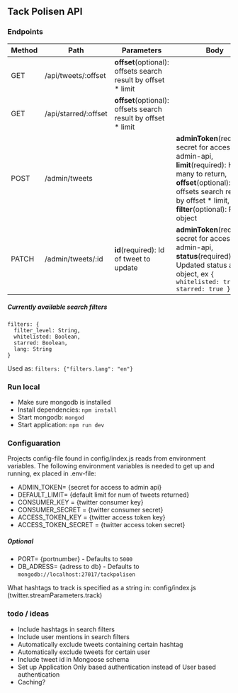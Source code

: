 ## Tack Polisen API

### Endpoints
| Method | Path                        | Parameters                | Body                        | Return                      |
| ------ | --------------------------- | ------------------------- | --------------------------- | --------------------------- |
| GET    | /api/tweets/:offset         | **offset**(optional): offsets search result by offset * limit            |  | Array of whitelisted tweets |
| GET    | /api/starred/:offset        | **offset**(optional): offsets search result by offset * limit            | | Array of starred tweets     |
| POST   | /admin/tweets               |                           | **adminToken**(required): secret for access to admin-api, **limit**(required): How many to return, **offset**(optional): offsets search result by offset * limit, **filter**(optional): Filter object  | Array of all saved tweets fitting criteria   |
| PATCH  | /admin/tweets/:id           | **id**(required): Id of tweet to update | **adminToken**(required): secret for access to admin-api, **status**(required): Updated status as object, ex ```{ whitelisted: true, starred: true }``` | Updated tweet (Object)      |


##### Currently available search filters
```
filters: {
  filter_level: String,
  whitelisted: Boolean,
  starred: Boolean,
  lang: String 
}
```
Used as: `filters: {"filters.lang": "en"}`

### Run local 
- Make sure mongodb is installed
- Install dependencies: `npm install`
- Start mongodb: `mongod`
- Start application: `npm run dev`

### Configuaration
Projects config-file found in config/index.js reads from environment variables. The following environment variables is needed to get up and running, ex placed in .env-file:
- ADMIN_TOKEN= {secret for access to admin api}
- DEFAULT_LIMIT= {default limit for num of tweets returned}
- CONSUMER_KEY = {twitter consumer key}
- CONSUMER_SECRET = {twitter consumer secret}
- ACCESS_TOKEN_KEY = {twitter access token key}
- ACCESS_TOKEN_SECRET = {twitter access token secret}

##### Optional
- PORT= {portnumber} - Defaults to `5000`
- DB_ADRESS= {adress to db} - Defaults to `mongodb://localhost:27017/tackpolisen`

What hashtags to track is specified as a string in: config/index.js (twitter.streamParameters.track)

### todo / ideas
- Include hashtags in search filters
- Include user mentions in search filters
- Automatically exclude tweets containing certain hashtag 
- Automatically exclude tweets for certain user
- Include tweet id in Mongoose schema
- Set up Application Only based authentication instead of User based authentication
- Caching?

